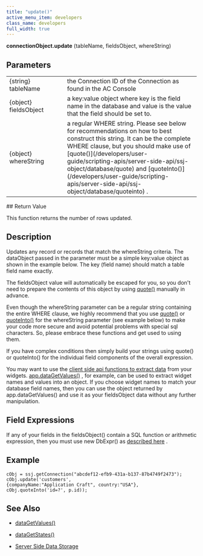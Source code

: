 ```yaml
---
title: "update()"
active_menu_item: developers
class_name: developers
full_width: true
---
```



**connectionObject.update** (tableName, fieldsObject, whereString)

## Parameters

<table>
<tr>
<td width="181">
{string} tableName

</td>
<td width="18">
</td>
<td width="681">
the Connection ID of the Connection as found in the AC Console

</td>
</tr>
<tr>
<td width="181">
{object} fieldsObject

</td>
<td width="18">
</td>
<td width="681">
a key:value object where key is the field name in the database and value is the value that the field should be set to.

</td>
</tr>
<tr>
<td width="181">
{object} whereString

</td>
<td width="18">
</td>
<td width="681">
a regular WHERE string. Please see below for recommendations on how to best construct this string. It can be the complete WHERE clause, but you should make use of [quote()](/developers/user-guide/scripting-apis/server-side-api/ssj-object/database/quote) and [quoteInto()](/developers/user-guide/scripting-apis/server-side-api/ssj-object/database/quoteinto) .

</td>
</tr>
</table>
## Return Value

This function returns the number of rows updated.

## Description

Updates any record or records that match the whereString criteria. The dataObject passed in the parameter must be a simple key:value object as shown in the example below. The key (field name) should match a table field name exactly.

The fieldsObject value will automatically be escaped for you, so you don't need to prepare the contents of this object by using [quote()](/developers/user-guide/scripting-apis/server-side-api/ssj-object/database/quote) manually in advance.

Even though the whereString parameter can be a regular string containing the entire WHERE clause, we highly recommend that you use [quote()](/developers/user-guide/scripting-apis/server-side-api/ssj-object/database/quote) or [quoteInto()](/developers/user-guide/scripting-apis/server-side-api/ssj-object/database/quoteinto) for the whereString parameter (see example below) to make your code more secure and avoid potential problems with special sql characters. So, please embrace these functions and get used to using them.

If you have complex conditions then simply build your strings using quote() or quoteInto() for the individual field components of the overall expression.

You may want to use the [client side api functions to extract data](/developers/user-guide/scripting-apis/client-api/widget-data-state-manipulation/) from your widgets. [app.dataGetValues()](/developers/user-guide/scripting-apis/client-api/widget-data-state-manipulation/datagetvalues) , for example, can be used to extract widget names and values into an object. If you choose widget names to match your database field names, then you can use the object returned by app.dataGetValues() and use it as your fieldsObject data without any further manipulation.

## Field Expressions

If any of your fields in the fieldsObject() contain a SQL function or arithmetic expression, then you must use new DbExpr() as [described here](/developers/user-guide/product-guide/data-storage/server-side-data-storage/handling-sql-expressions) .

## Example

    cObj = ssj.getConnection("abcdef12-efb9-431a-b137-87b4749f2473");
    cObj.update('customers', 
    {companyName:"Application Craft", country:"USA"}, 
    cObj.quoteInto('id=?', p.id));
     
     
   

## See Also

 - [dataGetValues()](/developers/user-guide/scripting-apis/client-api/widget-data-state-manipulation/datagetvalues)

 - [dataGetStates()](/developers/user-guide/scripting-apis/client-api/widget-data-state-manipulation/datagetstates)

 - [Server Side Data Storage](/developers/user-guide/product-guide/data-storage/server-side-data-storage/)

